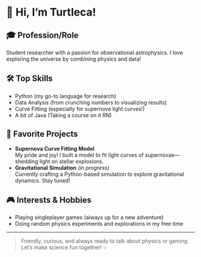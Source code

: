 # 👋 Hi, I’m Turtleca!

## 🎓 Profession/Role
Student researcher with a passion for observational astrophysics. I love exploring the universe by combining physics and data!

## 🛠️ Top Skills
- Python (my go-to language for research)
- Data Analysis (from crunching numbers to visualizing results)
- Curve Fitting (especially for supernova light curves!)
- A bit of Java (Taking a course on it RN)

## 🚀 Favorite Projects
- **Supernova Curve Fitting Model**  
  My pride and joy! I built a model to fit light curves of supernovae—shedding light on stellar explosions.
- **Gravitational Simulation** *(in progress)*  
  Currently crafting a Python-based simulation to explore gravitational dynamics. Stay tuned!

## 🎮 Interests & Hobbies
- Playing singleplayer games (always up for a new adventure)
- Doing random physics experiments and explorations in my free time

---

> Friendly, curious, and always ready to talk about physics or gaming.  
> Let’s make science fun together! ✨

